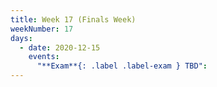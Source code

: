 ```yaml
---
title: Week 17 (Finals Week)
weekNumber: 17
days:
  - date: 2020-12-15
    events:
      "**Exam**{: .label .label-exam } TBD":
---
```

